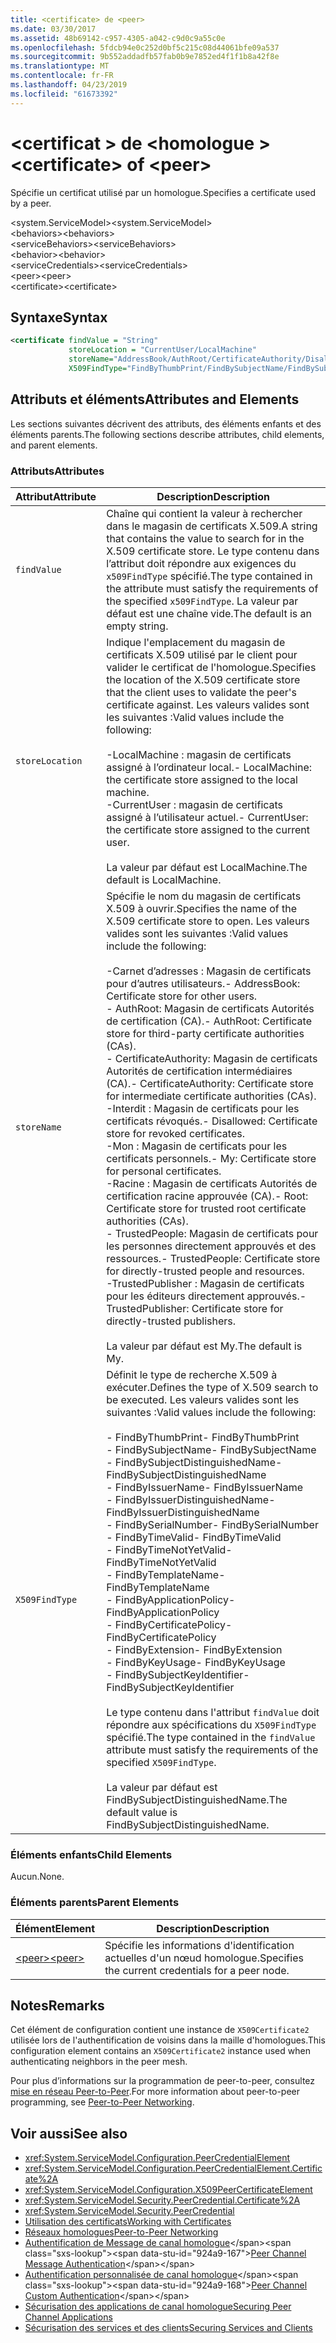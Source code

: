```yaml
---
title: <certificate> de <peer>
ms.date: 03/30/2017
ms.assetid: 48b69142-c957-4305-a042-c9d0c9a55c0e
ms.openlocfilehash: 5fdcb94e0c252d0bf5c215c08d44061bfe09a537
ms.sourcegitcommit: 9b552addadfb57fab0b9e7852ed4f1f1b8a42f8e
ms.translationtype: MT
ms.contentlocale: fr-FR
ms.lasthandoff: 04/23/2019
ms.locfileid: "61673392"
---
```

# <a name="certificate-of-peer"></a><span data-ttu-id="924a9-102">\<certificat > de \<homologue ></span><span class="sxs-lookup"><span data-stu-id="924a9-102">\<certificate> of \<peer></span></span>
<span data-ttu-id="924a9-103">Spécifie un certificat utilisé par un homologue.</span><span class="sxs-lookup"><span data-stu-id="924a9-103">Specifies a certificate used by a peer.</span></span>  
  
 <span data-ttu-id="924a9-104">\<system.ServiceModel></span><span class="sxs-lookup"><span data-stu-id="924a9-104">\<system.ServiceModel></span></span>  
<span data-ttu-id="924a9-105">\<behaviors></span><span class="sxs-lookup"><span data-stu-id="924a9-105">\<behaviors></span></span>  
<span data-ttu-id="924a9-106">\<serviceBehaviors></span><span class="sxs-lookup"><span data-stu-id="924a9-106">\<serviceBehaviors></span></span>  
<span data-ttu-id="924a9-107">\<behavior></span><span class="sxs-lookup"><span data-stu-id="924a9-107">\<behavior></span></span>  
<span data-ttu-id="924a9-108">\<serviceCredentials></span><span class="sxs-lookup"><span data-stu-id="924a9-108">\<serviceCredentials></span></span>  
<span data-ttu-id="924a9-109">\<peer></span><span class="sxs-lookup"><span data-stu-id="924a9-109">\<peer></span></span>  
<span data-ttu-id="924a9-110">\<certificate></span><span class="sxs-lookup"><span data-stu-id="924a9-110">\<certificate></span></span>  
  
## <a name="syntax"></a><span data-ttu-id="924a9-111">Syntaxe</span><span class="sxs-lookup"><span data-stu-id="924a9-111">Syntax</span></span>  
  
```xml  
<certificate findValue = "String"
             storeLocation = "CurrentUser/LocalMachine"
             storeName="AddressBook/AuthRoot/CertificateAuthority/Disallowed/My/Root/TrustedPeople/TrustedPublisher"
             X509FindType="FindByThumbPrint/FindBySubjectName/FindBySubjectDistinguishedName/FindByIssuerName/FindByIssuerDistinguishedName/FindBySerialNumber/FindByTimeValid/FindByTimeNotYetValid/FindByTemplateName/FindByApplicationPolicy/FindByCertificatePolicy/FindByExtension/FindByKeyUsage/FindBySubjectKeyIdentifier" />
```  
  
## <a name="attributes-and-elements"></a><span data-ttu-id="924a9-112">Attributs et éléments</span><span class="sxs-lookup"><span data-stu-id="924a9-112">Attributes and Elements</span></span>  
 <span data-ttu-id="924a9-113">Les sections suivantes décrivent des attributs, des éléments enfants et des éléments parents.</span><span class="sxs-lookup"><span data-stu-id="924a9-113">The following sections describe attributes, child elements, and parent elements.</span></span>  
  
### <a name="attributes"></a><span data-ttu-id="924a9-114">Attributs</span><span class="sxs-lookup"><span data-stu-id="924a9-114">Attributes</span></span>  
  
|<span data-ttu-id="924a9-115">Attribut</span><span class="sxs-lookup"><span data-stu-id="924a9-115">Attribute</span></span>|<span data-ttu-id="924a9-116">Description</span><span class="sxs-lookup"><span data-stu-id="924a9-116">Description</span></span>|  
|---------------|-----------------|  
|`findValue`|<span data-ttu-id="924a9-117">Chaîne qui contient la valeur à rechercher dans le magasin de certificats X.509.</span><span class="sxs-lookup"><span data-stu-id="924a9-117">A string that contains the value to search for in the X.509 certificate store.</span></span> <span data-ttu-id="924a9-118">Le type contenu dans l’attribut doit répondre aux exigences du `x509FindType` spécifié.</span><span class="sxs-lookup"><span data-stu-id="924a9-118">The type contained in the attribute must satisfy the requirements of the specified `x509FindType`.</span></span> <span data-ttu-id="924a9-119">La valeur par défaut est une chaîne vide.</span><span class="sxs-lookup"><span data-stu-id="924a9-119">The default is an empty string.</span></span>|  
|`storeLocation`|<span data-ttu-id="924a9-120">Indique l'emplacement du magasin de certificats X.509 utilisé par le client pour valider le certificat de l'homologue.</span><span class="sxs-lookup"><span data-stu-id="924a9-120">Specifies the location of the X.509 certificate store that the client uses to validate the peer's certificate against.</span></span> <span data-ttu-id="924a9-121">Les valeurs valides sont les suivantes :</span><span class="sxs-lookup"><span data-stu-id="924a9-121">Valid values include the following:</span></span><br /><br /> <span data-ttu-id="924a9-122">-LocalMachine : magasin de certificats assigné à l’ordinateur local.</span><span class="sxs-lookup"><span data-stu-id="924a9-122">-   LocalMachine: the certificate store assigned to the local machine.</span></span><br /><span data-ttu-id="924a9-123">-CurrentUser : magasin de certificats assigné à l’utilisateur actuel.</span><span class="sxs-lookup"><span data-stu-id="924a9-123">-   CurrentUser: the certificate store assigned to the current user.</span></span><br /><br /> <span data-ttu-id="924a9-124">La valeur par défaut est LocalMachine.</span><span class="sxs-lookup"><span data-stu-id="924a9-124">The default is LocalMachine.</span></span>|  
|`storeName`|<span data-ttu-id="924a9-125">Spécifie le nom du magasin de certificats X.509 à ouvrir.</span><span class="sxs-lookup"><span data-stu-id="924a9-125">Specifies the name of the X.509 certificate store to open.</span></span> <span data-ttu-id="924a9-126">Les valeurs valides sont les suivantes :</span><span class="sxs-lookup"><span data-stu-id="924a9-126">Valid values include the following:</span></span><br /><br /> <span data-ttu-id="924a9-127">-Carnet d’adresses : Magasin de certificats pour d’autres utilisateurs.</span><span class="sxs-lookup"><span data-stu-id="924a9-127">-   AddressBook: Certificate store for other users.</span></span><br /><span data-ttu-id="924a9-128">-   AuthRoot: Magasin de certificats Autorités de certification (CA).</span><span class="sxs-lookup"><span data-stu-id="924a9-128">-   AuthRoot: Certificate store for third-party certificate authorities (CAs).</span></span><br /><span data-ttu-id="924a9-129">-   CertificateAuthority: Magasin de certificats Autorités de certification intermédiaires (CA).</span><span class="sxs-lookup"><span data-stu-id="924a9-129">-   CertificateAuthority: Certificate store for intermediate certificate authorities (CAs).</span></span><br /><span data-ttu-id="924a9-130">-Interdit : Magasin de certificats pour les certificats révoqués.</span><span class="sxs-lookup"><span data-stu-id="924a9-130">-   Disallowed: Certificate store for revoked certificates.</span></span><br /><span data-ttu-id="924a9-131">-Mon : Magasin de certificats pour les certificats personnels.</span><span class="sxs-lookup"><span data-stu-id="924a9-131">-   My: Certificate store for personal certificates.</span></span><br /><span data-ttu-id="924a9-132">-Racine : Magasin de certificats Autorités de certification racine approuvée (CA).</span><span class="sxs-lookup"><span data-stu-id="924a9-132">-   Root: Certificate store for trusted root certificate authorities (CAs).</span></span><br /><span data-ttu-id="924a9-133">-   TrustedPeople: Magasin de certificats pour les personnes directement approuvés et des ressources.</span><span class="sxs-lookup"><span data-stu-id="924a9-133">-   TrustedPeople: Certificate store for directly-trusted people and resources.</span></span><br /><span data-ttu-id="924a9-134">-TrustedPublisher : Magasin de certificats pour les éditeurs directement approuvés.</span><span class="sxs-lookup"><span data-stu-id="924a9-134">-   TrustedPublisher: Certificate store for directly-trusted publishers.</span></span><br /><br /> <span data-ttu-id="924a9-135">La valeur par défaut est My.</span><span class="sxs-lookup"><span data-stu-id="924a9-135">The default is My.</span></span>|  
|`X509FindType`|<span data-ttu-id="924a9-136">Définit le type de recherche X.509 à exécuter.</span><span class="sxs-lookup"><span data-stu-id="924a9-136">Defines the type of X.509 search to be executed.</span></span> <span data-ttu-id="924a9-137">Les valeurs valides sont les suivantes :</span><span class="sxs-lookup"><span data-stu-id="924a9-137">Valid values include the following:</span></span><br /><br /> <span data-ttu-id="924a9-138">-   FindByThumbPrint</span><span class="sxs-lookup"><span data-stu-id="924a9-138">-   FindByThumbPrint</span></span><br /><span data-ttu-id="924a9-139">-   FindBySubjectName</span><span class="sxs-lookup"><span data-stu-id="924a9-139">-   FindBySubjectName</span></span><br /><span data-ttu-id="924a9-140">-   FindBySubjectDistinguishedName</span><span class="sxs-lookup"><span data-stu-id="924a9-140">-   FindBySubjectDistinguishedName</span></span><br /><span data-ttu-id="924a9-141">-   FindByIssuerName</span><span class="sxs-lookup"><span data-stu-id="924a9-141">-   FindByIssuerName</span></span><br /><span data-ttu-id="924a9-142">-   FindByIssuerDistinguishedName</span><span class="sxs-lookup"><span data-stu-id="924a9-142">-   FindByIssuerDistinguishedName</span></span><br /><span data-ttu-id="924a9-143">-   FindBySerialNumber</span><span class="sxs-lookup"><span data-stu-id="924a9-143">-   FindBySerialNumber</span></span><br /><span data-ttu-id="924a9-144">-   FindByTimeValid</span><span class="sxs-lookup"><span data-stu-id="924a9-144">-   FindByTimeValid</span></span><br /><span data-ttu-id="924a9-145">-   FindByTimeNotYetValid</span><span class="sxs-lookup"><span data-stu-id="924a9-145">-   FindByTimeNotYetValid</span></span><br /><span data-ttu-id="924a9-146">-   FindByTemplateName</span><span class="sxs-lookup"><span data-stu-id="924a9-146">-   FindByTemplateName</span></span><br /><span data-ttu-id="924a9-147">-   FindByApplicationPolicy</span><span class="sxs-lookup"><span data-stu-id="924a9-147">-   FindByApplicationPolicy</span></span><br /><span data-ttu-id="924a9-148">-   FindByCertificatePolicy</span><span class="sxs-lookup"><span data-stu-id="924a9-148">-   FindByCertificatePolicy</span></span><br /><span data-ttu-id="924a9-149">-   FindByExtension</span><span class="sxs-lookup"><span data-stu-id="924a9-149">-   FindByExtension</span></span><br /><span data-ttu-id="924a9-150">-   FindByKeyUsage</span><span class="sxs-lookup"><span data-stu-id="924a9-150">-   FindByKeyUsage</span></span><br /><span data-ttu-id="924a9-151">-   FindBySubjectKeyIdentifier</span><span class="sxs-lookup"><span data-stu-id="924a9-151">-   FindBySubjectKeyIdentifier</span></span><br /><br /> <span data-ttu-id="924a9-152">Le type contenu dans l'attribut `findValue` doit répondre aux spécifications du `X509FindType` spécifié.</span><span class="sxs-lookup"><span data-stu-id="924a9-152">The type contained in the `findValue` attribute must satisfy the requirements of the specified `X509FindType`.</span></span><br /><br /> <span data-ttu-id="924a9-153">La valeur par défaut est FindBySubjectDistinguishedName.</span><span class="sxs-lookup"><span data-stu-id="924a9-153">The default value is FindBySubjectDistinguishedName.</span></span>|  
  
### <a name="child-elements"></a><span data-ttu-id="924a9-154">Éléments enfants</span><span class="sxs-lookup"><span data-stu-id="924a9-154">Child Elements</span></span>  
 <span data-ttu-id="924a9-155">Aucun.</span><span class="sxs-lookup"><span data-stu-id="924a9-155">None.</span></span>  
  
### <a name="parent-elements"></a><span data-ttu-id="924a9-156">Éléments parents</span><span class="sxs-lookup"><span data-stu-id="924a9-156">Parent Elements</span></span>  
  
|<span data-ttu-id="924a9-157">Élément</span><span class="sxs-lookup"><span data-stu-id="924a9-157">Element</span></span>|<span data-ttu-id="924a9-158">Description</span><span class="sxs-lookup"><span data-stu-id="924a9-158">Description</span></span>|  
|-------------|-----------------|  
|[<span data-ttu-id="924a9-159">\<peer></span><span class="sxs-lookup"><span data-stu-id="924a9-159">\<peer></span></span>](../../../../../docs/framework/configure-apps/file-schema/wcf/peer-of-servicecredentials.md)|<span data-ttu-id="924a9-160">Spécifie les informations d'identification actuelles d'un nœud homologue.</span><span class="sxs-lookup"><span data-stu-id="924a9-160">Specifies the current credentials for a peer node.</span></span>|  
  
## <a name="remarks"></a><span data-ttu-id="924a9-161">Notes</span><span class="sxs-lookup"><span data-stu-id="924a9-161">Remarks</span></span>  
 <span data-ttu-id="924a9-162">Cet élément de configuration contient une instance de `X509Certificate2` utilisée lors de l'authentification de voisins dans la maille d'homologues.</span><span class="sxs-lookup"><span data-stu-id="924a9-162">This configuration element contains an `X509Certificate2` instance used when authenticating neighbors in the peer mesh.</span></span>  
  
 <span data-ttu-id="924a9-163">Pour plus d’informations sur la programmation de peer-to-peer, consultez [mise en réseau Peer-to-Peer](../../../../../docs/framework/wcf/feature-details/peer-to-peer-networking.md).</span><span class="sxs-lookup"><span data-stu-id="924a9-163">For more information about peer-to-peer programming, see [Peer-to-Peer Networking](../../../../../docs/framework/wcf/feature-details/peer-to-peer-networking.md).</span></span>  
  
## <a name="see-also"></a><span data-ttu-id="924a9-164">Voir aussi</span><span class="sxs-lookup"><span data-stu-id="924a9-164">See also</span></span>

- <xref:System.ServiceModel.Configuration.PeerCredentialElement>
- <xref:System.ServiceModel.Configuration.PeerCredentialElement.Certificate%2A>
- <xref:System.ServiceModel.Configuration.X509PeerCertificateElement>
- <xref:System.ServiceModel.Security.PeerCredential.Certificate%2A>
- <xref:System.ServiceModel.Security.PeerCredential>
- [<span data-ttu-id="924a9-165">Utilisation des certificats</span><span class="sxs-lookup"><span data-stu-id="924a9-165">Working with Certificates</span></span>](../../../../../docs/framework/wcf/feature-details/working-with-certificates.md)
- [<span data-ttu-id="924a9-166">Réseaux homologues</span><span class="sxs-lookup"><span data-stu-id="924a9-166">Peer-to-Peer Networking</span></span>](../../../../../docs/framework/wcf/feature-details/peer-to-peer-networking.md)
- <span data-ttu-id="924a9-167">[Authentification de Message de canal homologue](https://docs.microsoft.com/previous-versions/dotnet/netframework-3.5/aa967730(v=vs.90))</span><span class="sxs-lookup"><span data-stu-id="924a9-167">[Peer Channel Message Authentication](https://docs.microsoft.com/previous-versions/dotnet/netframework-3.5/aa967730(v=vs.90))</span></span>
- <span data-ttu-id="924a9-168">[Authentification personnalisée de canal homologue](https://docs.microsoft.com/previous-versions/dotnet/netframework-3.5/ms751447(v=vs.90))</span><span class="sxs-lookup"><span data-stu-id="924a9-168">[Peer Channel Custom Authentication](https://docs.microsoft.com/previous-versions/dotnet/netframework-3.5/ms751447(v=vs.90))</span></span>
- [<span data-ttu-id="924a9-169">Sécurisation des applications de canal homologue</span><span class="sxs-lookup"><span data-stu-id="924a9-169">Securing Peer Channel Applications</span></span>](../../../../../docs/framework/wcf/feature-details/securing-peer-channel-applications.md)
- [<span data-ttu-id="924a9-170">Sécurisation des services et des clients</span><span class="sxs-lookup"><span data-stu-id="924a9-170">Securing Services and Clients</span></span>](../../../../../docs/framework/wcf/feature-details/securing-services-and-clients.md)
